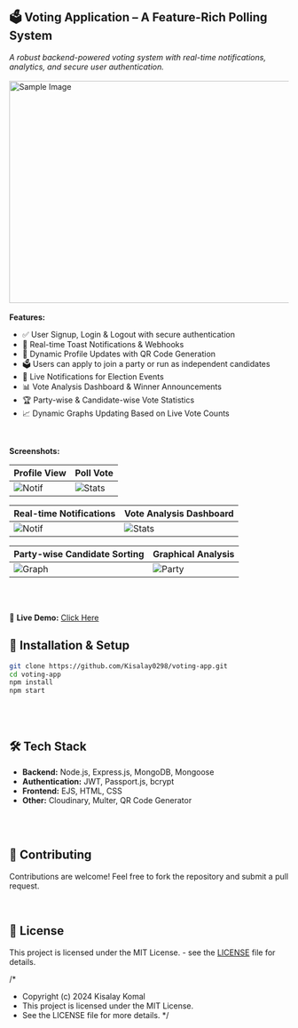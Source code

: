 ##  🗳️ Voting Application – A Feature-Rich Polling System
  *A robust backend-powered voting system with real-time notifications, analytics, and secure user authentication.*
<br>
<br>
  <img src="https://github.com/user-attachments/assets/48c4a8bd-ad1e-4409-b093-845162966815"  alt="Sample Image" width="600" height="400">
<br>
<br>
**Features:**
  -  ✅ User Signup, Login & Logout with secure authentication
  -  🔔 Real-time Toast Notifications & Webhooks
  -  📸 Dynamic Profile Updates with QR Code Generation
  -  🗳️ Users can apply to join a party or run as independent candidates
  -  📢 Live Notifications for Election Events
  -  📊 Vote Analysis Dashboard & Winner Announcements
  -  🏆 Party-wise & Candidate-wise Vote Statistics
  -  📈 Dynamic Graphs Updating Based on Live Vote Counts
<br>



**Screenshots:**

| Profile View | Poll Vote |
|-------------------------|------------------------|
| ![Notif](https://github.com/user-attachments/assets/e1c921c5-396c-41a4-b97b-da8f24c1c31c) | ![Stats](https://github.com/user-attachments/assets/39134cd8-8312-4cd7-a931-9087797b9954) |

| Real-time Notifications | Vote Analysis Dashboard |
|-------------------------|------------------------|
| ![Notif](https://github.com/user-attachments/assets/6eca22bf-9d8f-4c8c-ba3d-677298fe13a7) | ![Stats](https://github.com/user-attachments/assets/dc117e67-0af9-40fd-8297-bc10b78c0cd2) |

| Party-wise Candidate Sorting | Graphical Analysis |
|------------|---------------------------|
| ![Graph](https://github.com/user-attachments/assets/c83eaf9a-e0ae-456b-9f4e-b959e4c92faf) | ![Party](https://github.com/user-attachments/assets/89b2eb26-eada-4aeb-9b82-846fa6a8acdf) |

<br><br>

🚀 **Live Demo:** [Click Here](https://voting-app.vercel.app)


## 🚀 Installation & Setup
```sh
git clone https://github.com/Kisalay0298/voting-app.git
cd voting-app
npm install
npm start
```

<br><br>

## 🛠 Tech Stack
- **Backend:** Node.js, Express.js, MongoDB, Mongoose
- **Authentication:** JWT, Passport.js, bcrypt
- **Frontend:** EJS, HTML, CSS
- **Other:** Cloudinary, Multer, QR Code Generator


<br><br>

## 🤝 Contributing
Contributions are welcome! Feel free to fork the repository and submit a pull request.

<br>

## 📜 License
This project is licensed under the MIT License. - see the [LICENSE](LICENSE) file for details. 

/*
  * Copyright (c) 2024 Kisalay Komal
  * This project is licensed under the MIT License.
  * See the LICENSE file for more details.
*/



